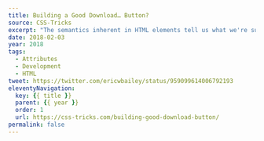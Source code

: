 ```yaml
---
title: Building a Good Download… Button?
source: CSS-Tricks
excerpt: "The semantics inherent in HTML elements tell us what we're supposed to use them for. Need a heading? You'll want a heading element. Want a paragraph? Our trusty friend p is here, loyal as ever. Want a download? Well, you're going to want… hmm"
date: 2018-02-03
year: 2018
tags:
  - Attributes
  - Development
  - HTML
tweet: https://twitter.com/ericwbailey/status/959099614006792193
eleventyNavigation:
  key: {{ title }}
  parent: {{ year }}
  order: 1
  url: https://css-tricks.com/building-good-download-button/
permalink: false
---
```

